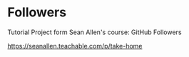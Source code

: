 # Followers
Tutorial Project form Sean Allen's course: GitHub Followers

https://seanallen.teachable.com/p/take-home
